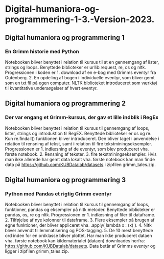 # Digital-humaniora-og-programmering-1-3.-Version-2023.

## Digital humaniora og programmering 1
### En Grimm historie med Python
Notebooken bliver benyttet i relation til kursus til at en gennemgang af lister, strings og loops. Benyttede biblioteker er urllib.request, re, os og nltk. Progressionen i koden er 1. download af en e-bog med Grimms eventyr fra Gutenberg. 2. En opdeling af bogen i individuelle eventyr, som bliver gemt som en txt fil på egen computer. NLTK biblioteket introduceret som værktøj til kvantitative undersøgelser af hvert eventyr.

## Digital humaniora og programmering 2
### Der var engang et Grimm-kursus, der gav et lille indblik i RegEx
Notebooken bliver benyttet i relation til kursus til gennemgang af loops, lister, strings og introduktion til RegEX. Benyttede biblioteker er os og re. Kun re.findall() funktionen bliver introduceret. Den bliver taget i anvendelse i relation til rensning af tekst, samt i relation til fire tekstminingseksempler. Progressionen er 1. indlæsning af de eventyr, som blev produceret vha. første notebook. 2. Rensning af tekster. 3. fire tekstminingseksempler. Hvis man ikke allerede har gemt data lokalt vha. første notebook kan man finde data på https://github.com/KUBDatalab/datasets i zipfilen grimm_tales.zip.   

## Digital humaniora og programmering 3
### Python med Pandas et rigtig Grimm eventyr
Notebooken bliver benyttet i relation til kursus til gennemgang af loops, funktioner, pandas og eksempler på nltk metoder. Benyttede biblioteker er pandas, os, re og nltk. Progressionen er 1. indlæsning af filer til dataframe. 2. Tilføjelse af nye kolonner til dataframe. 3. Flere eksempler på brugen af egne funktioner, der bliver appliceret vha. .apply( lambda x : (x) ). 4. Nltk bliver anvendt til lemmatisering og POS-tagging. 5. De 10 mest benyttede ord inden for en ordklasse bliver plottet. Har man ikke produceret dataen vha. første notebook kan kildematerialet (dataen) downloades herfra: https://github.com/KUBDatalab/datasets. Data betår af Grimms eventyr og ligger i zipfilen grimm_tales.zip. 
